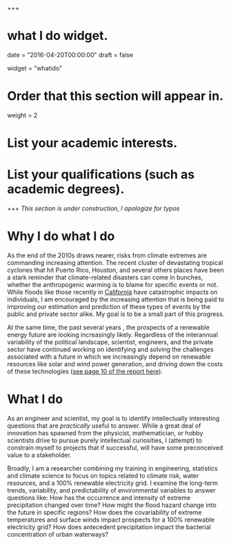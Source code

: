 +++
# what I do widget.

date = "2016-04-20T00:00:00"
draft = false

widget = "whatido"

# Order that this section will appear in.
weight = 2

# List your academic interests.

# List your qualifications (such as academic degrees).
 
+++
*This section is under construction, I apologize for typos*

# Why I do what I do
As the end of the 2010s draws nearer, risks from climate extremes are commanding increasing attention. The recent cluster of devastating tropical cyclones that hit Puerto Rico, Houston, and several others places have been a stark reminder that climate-related disasters can come in bunches, whether the anthropogenic warming is to blame for specific events or not. While floods like those recently in [California](https://en.wikipedia.org/wiki/2017_California_floods) have catastrophic impacts on individuals, I am encouraged by the increasing attention that is being paid to improving our estimation and prediction of these types of events by the public and private sector alike. My goal is to be a small part of this progress.

At the same time, the past several years , the prospects of a renewable energy future are looking increasingly likely. Regardless of the interannual variability of the political landscape, scientist, engineers, and the private sector have continued working on identifying and solving the challenges associated with a future in which we increasingly depend on renewable resources like solar and wind power generation, and driving down the costs of these technologies ([see page 10 of the report here](https://www.lazard.com/perspective/levelized-cost-of-energy-2017/)).


# What I do
As an engineer and scientist, my goal is to identify intellectually interesting questions that are *practically* useful to answer. While a great deal of innovation has spawned from the physicist, mathematician, or hobby scientists drive to pursue purely intellectual curiosities, I (attempt) to constrain myself to projects that if successful, will have some preconceived value to a stakeholder.  

Broadly, I am a researcher combining my training in engineering, statistics and climate science to focus on topics related to climate risk, water resources, and a 100% renewable electricity grid.
I examine the long-term trends, variability, and predictability of environmental variables to answer questions like: 
How has the occurrence and intensity of extreme precipitation changed over time?
How might the flood hazard change into the future in specific regions?
How does the covariability of extreme temperatures and surface winds impact prospects for a 100% renewable electricity grid?
How does antecedent precipitation impact the bacterial concentration of urban waterways?